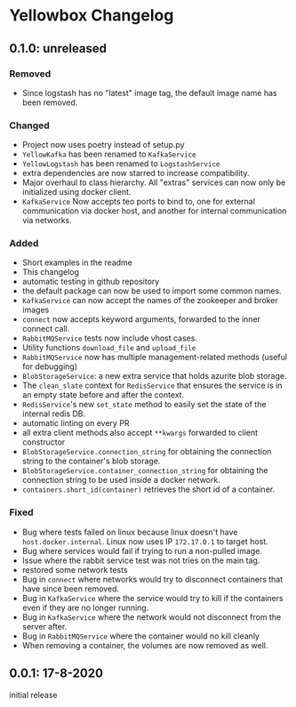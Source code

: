 # Yellowbox Changelog
## 0.1.0: unreleased
### Removed
* Since logstash has no "latest" image tag, the default image name has been removed.
### Changed
* Project now uses poetry instead of setup.py
* `YellowKafka` has been renamed to `KafkaService`
* `YellowLogstash` has been renamed to `LogstashService`
* extra dependencies are now starred to increase compatibility.
* Major overhaul to class hierarchy. All "extras" services can now only be initialized using docker client.
* `KafkaService` Now accepts teo ports to bind to, one for external communication via docker host, and another for internal communication via networks.
### Added
* Short examples in the readme
* This changelog
* automatic testing in github repository
* the default package can now be used to import some common names.
* `KafkaService` can now accept the names of the zookeeper and broker images
* `connect` now accepts keyword arguments, forwarded to the inner connect call.
* `RabbitMQService` tests now include vhost cases.
* Utility functions `download_file` and `upload_file`
* `RabbitMQService` now has multiple management-related methods (useful for debugging)
* `BlobStorageService`: a new extra service that holds azurite blob storage.
* The `clean_slate` context for `RedisService` that ensures the service is in an empty state before and after the context.
* `RedisService`'s new `set_state` method to easily set the state of the internal redis DB.
* automatic linting on every PR
* all extra client methods also accept `**kwargs` forwarded to client constructor
* `BlobStorageService.connection_string` for obtaining the connection string to the container's blob storage.
* `BlobStorageService.container_connection_string` for obtaining the connection string to be used inside a docker network.
* `containers.short_id(container)` retrieves the short id of a container.
### Fixed
* Bug where tests failed on linux because linux doesn't have `host.docker.internal`. Linux now uses IP `172.17.0.1` to target host.
* Bug where services would fail if trying to run a non-pulled image.
* Issue where the rabbit service test was not tries on the main tag.
* restored some network tests
* Bug in `connect` where networks would try to disconnect containers that have since been removed. 
* Bug in `KafkaService` where the service would try to kill if the containers even if they are no longer running.
* Bug in `KafkaService` where the network would not disconnect from the server after.
* Bug in `RabbitMQService` where the container would no kill cleanly
* When removing a container, the volumes are now removed as well.
## 0.0.1: 17-8-2020
initial release